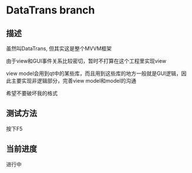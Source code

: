 # DataTrans branch

## 描述

虽然叫DataTrans, 但其实这是整个MVVM框架

由于view和GUI事件关系比较密切，暂时不打算在这个工程里实现view

view model会用到qt中的某些库，而且用到这些库的地方一般就是GUI逻辑，因此主要实现非逻辑部分，完善view model和model的沟通

希望不要破坏我的格式

## 测试方法

按下F5

## 当前进度

进行中
